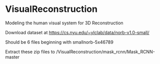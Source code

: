 # VisualReconstruction
Modeling the human visual system for 3D Reconstruction

Download dataset at https://cs.nyu.edu/~ylclab/data/norb-v1.0-small/

Should be 6 files beginning with smallnorb-5x46789

Extract these zip files to /VisualReconstruction/mask_rcnn/Mask_RCNN-master
